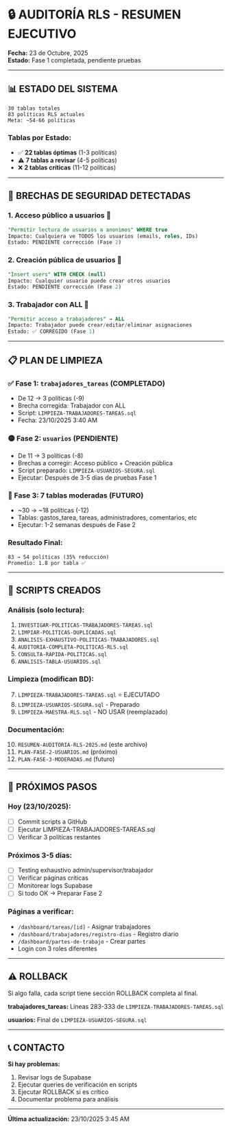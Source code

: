 # 🔒 AUDITORÍA RLS - RESUMEN EJECUTIVO

**Fecha:** 23 de Octubre, 2025  
**Estado:** Fase 1 completada, pendiente pruebas

---

## 📊 ESTADO DEL SISTEMA

```
30 tablas totales
83 políticas RLS actuales
Meta: ~54-66 políticas
```

### Tablas por Estado:
- ✅ **22 tablas óptimas** (1-3 políticas)
- ⚠️ **7 tablas a revisar** (4-5 políticas)
- ❌ **2 tablas críticas** (11-12 políticas)

---

## 🔴 BRECHAS DE SEGURIDAD DETECTADAS

### 1. Acceso público a usuarios 🔴
```sql
"Permitir lectura de usuarios a anonimos" WHERE true
Impacto: Cualquiera ve TODOS los usuarios (emails, roles, IDs)
Estado: PENDIENTE corrección (Fase 2)
```

### 2. Creación pública de usuarios 🔴
```sql
"Insert users" WITH CHECK (null)
Impacto: Cualquier usuario puede crear otros usuarios
Estado: PENDIENTE corrección (Fase 2)
```

### 3. Trabajador con ALL 🔴
```sql
"Permitir acceso a trabajadores" → ALL
Impacto: Trabajador puede crear/editar/eliminar asignaciones
Estado: ✅ CORREGIDO (Fase 1)
```

---

## 📋 PLAN DE LIMPIEZA

### ✅ Fase 1: `trabajadores_tareas` (COMPLETADO)
- De 12 → 3 políticas (-9)
- Brecha corregida: Trabajador con ALL
- Script: `LIMPIEZA-TRABAJADORES-TAREAS.sql`
- Fecha: 23/10/2025 3:40 AM

### 🟡 Fase 2: `usuarios` (PENDIENTE)
- De 11 → 3 políticas (-8)
- Brechas a corregir: Acceso público + Creación pública
- Script preparado: `LIMPIEZA-USUARIOS-SEGURA.sql`
- Ejecutar: Después de 3-5 días de pruebas Fase 1

### 🔵 Fase 3: 7 tablas moderadas (FUTURO)
- ~30 → ~18 políticas (-12)
- Tablas: gastos_tarea, tareas, administradores, comentarios, etc
- Ejecutar: 1-2 semanas después de Fase 2

### Resultado Final:
```
83 → 54 políticas (35% reducción)
Promedio: 1.8 por tabla ✅
```

---

## 📁 SCRIPTS CREADOS

### Análisis (solo lectura):
1. `INVESTIGAR-POLITICAS-TRABAJADORES-TAREAS.sql`
2. `LIMPIAR-POLITICAS-DUPLICADAS.sql`
3. `ANALISIS-EXHAUSTIVO-POLITICAS-TRABAJADORES.sql`
4. `AUDITORIA-COMPLETA-POLITICAS-RLS.sql`
5. `CONSULTA-RAPIDA-POLITICAS.sql`
6. `ANALISIS-TABLA-USUARIOS.sql`

### Limpieza (modifican BD):
7. `LIMPIEZA-TRABAJADORES-TAREAS.sql` ⭐ EJECUTADO
8. `LIMPIEZA-USUARIOS-SEGURA.sql` - Preparado
9. `LIMPIEZA-MAESTRA-RLS.sql` - NO USAR (reemplazado)

### Documentación:
10. `RESUMEN-AUDITORIA-RLS-2025.md` (este archivo)
11. `PLAN-FASE-2-USUARIOS.md` (próximo)
12. `PLAN-FASE-3-MODERADAS.md` (futuro)

---

## 🎯 PRÓXIMOS PASOS

### Hoy (23/10/2025):
- [ ] Commit scripts a GitHub
- [ ] Ejecutar LIMPIEZA-TRABAJADORES-TAREAS.sql
- [ ] Verificar 3 políticas restantes

### Próximos 3-5 días:
- [ ] Testing exhaustivo admin/supervisor/trabajador
- [ ] Verificar páginas críticas
- [ ] Monitorear logs Supabase
- [ ] Si todo OK → Preparar Fase 2

### Páginas a verificar:
- `/dashboard/tareas/[id]` - Asignar trabajadores
- `/dashboard/trabajadores/registro-dias` - Registro diario
- `/dashboard/partes-de-trabajo` - Crear partes
- Login con 3 roles diferentes

---

## ⚠️ ROLLBACK

Si algo falla, cada script tiene sección ROLLBACK completa al final.

**trabajadores_tareas:**
Líneas 283-333 de `LIMPIEZA-TRABAJADORES-TAREAS.sql`

**usuarios:**
Final de `LIMPIEZA-USUARIOS-SEGURA.sql`

---

## 📞 CONTACTO

**Si hay problemas:**
1. Revisar logs de Supabase
2. Ejecutar queries de verificación en scripts
3. Ejecutar ROLLBACK si es crítico
4. Documentar problema para análisis

---

**Última actualización:** 23/10/2025 3:45 AM
